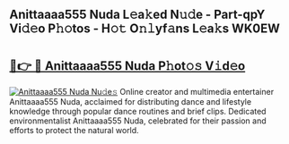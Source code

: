 ## Anittaaaa555 Nuda L𝚎a𝚔ed N𝚞𝚍e - Part-qpY Vi𝚍𝚎o P𝚑𝚘tos - H𝚘𝚝 O𝚗𝚕yf𝚊ns L𝚎a𝚔s WK0EW

# <h2><a href="http://kfc6sd.oniu.top/?m=Anittaaaa555+Nuda">🔗👉 🔴 Anittaaaa555 Nuda P𝚑ot𝚘𝚜 V𝚒d𝚎o</a></h2>

[![Anittaaaa555 Nuda Nu𝚍e𝚜](https://i.imgur.com/0qMVB7G.gif)](http://kfc6sd.oniu.top/?m=Anittaaaa555+Nuda)
Online creator and multimedia entertainer Anittaaaa555 Nuda, acclaimed for distributing dance and lifestyle knowledge through popular dance routines and brief clips. Dedicated environmentalist Anittaaaa555 Nuda, celebrated for their passion and efforts to protect the natural world.  

